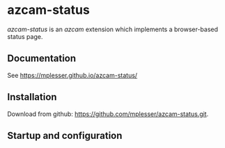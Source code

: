 # azcam-status

*azcam-status* is an *azcam* extension which implements a browser-based status page.

## Documentation

See https://mplesser.github.io/azcam-status/


## Installation

Download from github: https://github.com/mplesser/azcam-status.git.

## Startup and configuration

